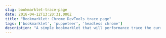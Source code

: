 ```yaml
---
slug: bookmarklet-trace-page
date: 2018-04-12T13:20:31.000Z
title: "Bookmarklet: Chrome DevTools trace page"
tags: ['bookmarklet', 'puppeteer', 'headless chrome']
description: "A simple bookmarklet that will performance trace the current page and open in an hosted devtools instance"
---
```



<style> .bookmarklet {     background-color: #0D4F8B;     color: white;     padding: 0.2em;     border-radius: 5px;     display: inline-flex;     justify-content: center;     text-decoration: none;     align-items: center; }

.bookmarklet: besucht {Farbe: weiß; } </ Stil>

Ziehen Sie dieses Bookmarklet zu Ihren Lesezeichen (Sie können auch auf das Bookmarklet klicken, um diese Seite zu testen).

<svg xmlns="http://www.w3.org/2000/svg" fill="#FFFFFF" height="24" viewBox="0 0 24 24" width="24"><path d="M17 3H7c-1.1 0-1.99.9-1.99 2L5 21l7-3 7 3V5c0-1.1-.9-2-2-2z"/><path d="M0 0h24v24H0z" fill="none"/></svg> <a class=bookmarklet href="javascript:(function()%7Bwindow.location%3D'https%3A%2F%2Fchromedevtools.github.io%2Ftimeline-viewer%2F%3FloadTimelineFromURL%3Dhttps%3A%2F%2Fpptraas.com.com%2Ftrace%3Furl%3D'%2BencodeURIComponent(window.location)%7D)()">🔍 Trace-Seite</a>

## Wie das funktioniert

1. Startet die gehostete Benutzeroberfläche von Chrome DevTools, die eine Remote-Ablaufverfolgungsdatei akzeptiert. 2. Die Remote-Trace-Datei wird mithilfe von Chrome + Puppeteer auf einem Server erstellt, der derzeit mit time gehostet wird.
